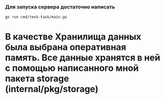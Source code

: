 ### Для запуска сервера достаточно написать 

``` sh
go run cmd/tesk-task/main.go
```

# В качестве Хранилища данных была выбрана оперативная память. Все данные хранятся в ней с помощью написанного мной пакета storage (internal/pkg/storage)